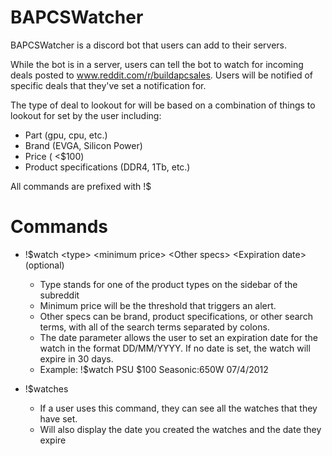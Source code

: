 # BAPCSWatcher

BAPCSWatcher is a discord bot that users can add to their servers.

While the bot is in a server, users can tell the bot to watch for incoming deals posted to www.reddit.com/r/buildapcsales. Users will be notified of specific deals that they've set a notification for.

The type of deal to lookout for will be based on a combination of things to lookout for set by the user including:

* Part (gpu, cpu, etc.)
* Brand (EVGA, Silicon Power)
* Price ( <$100)
* Product specifications (DDR4, 1Tb, etc.)

All commands are prefixed with !$

# Commands

* !$watch \<type\> \<minimum price\> \<Other specs\> \<Expiration date\>(optional) 
  * Type stands for one of the product types on the sidebar of the subreddit
  * Minimum price will be the threshold that triggers an alert.
  * Other specs can be brand, product specifications, or other search terms, with all of the search terms separated by colons.
  * The date parameter allows the user to set an expiration date for the watch in the format DD/MM/YYYY. If no date is set, the watch will expire in 30 days.
  * Example: !$watch PSU $100 Seasonic:650W 07/4/2012
  
* !$watches
  * If a user uses this command, they can see all the watches that they have set.
  * Will also display the date you created the watches and the date they expire
